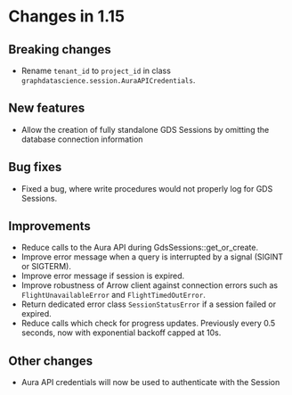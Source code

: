 # Changes in 1.15


## Breaking changes

* Rename `tenant_id` to `project_id` in class `graphdatascience.session.AuraAPICredentials`.


## New features

* Allow the creation of fully standalone GDS Sessions by omitting the database connection information

## Bug fixes

* Fixed a bug, where write procedures would not properly log for GDS Sessions.

## Improvements

* Reduce calls to the Aura API during GdsSessions::get_or_create.
* Improve error message when a query is interrupted by a signal (SIGINT or SIGTERM).
* Improve error message if session is expired.
* Improve robustness of Arrow client against connection errors such as `FlightUnavailableError` and `FlightTimedOutError`.
* Return dedicated error class `SessionStatusError` if a session failed or expired.
* Reduce calls which check for progress updates. Previously every 0.5 seconds, now with exponential backoff capped at 10s.


## Other changes

* Aura API credentials will now be used to authenticate with the Session
